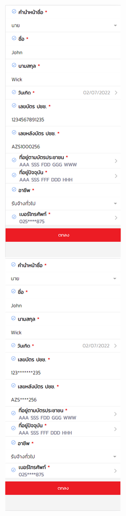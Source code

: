 ![alt text](/screenshots/Screenshot%202022-07-31%20115755.png)
![alt text](/screenshots/Screenshot%202022-07-31%20115812.png)